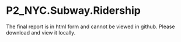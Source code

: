 # P2_NYC.Subway.Ridership
The final report is in html form and cannot be viewed in github. Please download and view it locally.
